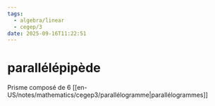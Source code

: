```yaml
---
tags:
  - algebra/linear
  - cegep/3
date: 2025-09-16T11:22:51
---
```


# parallélépipède

Prisme composé de 6 [[en-US/notes/mathematics/cegep3/parallélogramme|parallélogrammes]]